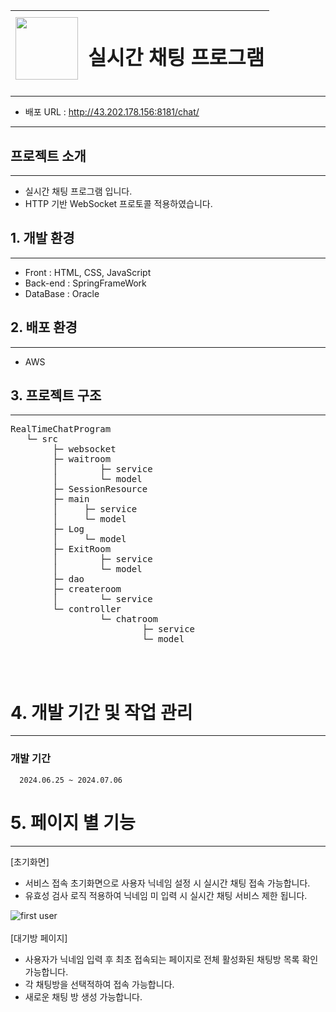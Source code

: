 <img src="https://github.com/user-attachments/assets/68c5b846-0b38-42c4-8aeb-67b20354cabb" width="100" height="100" /> | <h1>실시간 채팅 프로그램</h1> |
--- | --- |

---

+ 배포 URL : http://43.202.178.156:8181/chat/

---

## 프로젝트 소개
----
+ 실시간 채팅 프로그램 입니다.
+ HTTP 기반 WebSocket 프로토콜 적용하였습니다.

## 1. 개발 환경
---
+ Front : HTML, CSS, JavaScript
+ Back-end : SpringFrameWork
+ DataBase : Oracle

## 2. 배포 환경
---
+ AWS

## 3. 프로젝트 구조
---
<pre>
RealTimeChatProgram
   └─ src
       	├─ websocket
       	├─ waitroom
      	│        ├─ service
      	│        └─ model
       	├─ SessionResource
       	├─ main
       	│     ├─ service
       	│     └─ model
       	├─ Log
      	│     └─ model
       	├─ ExitRoom
       	│        ├─ service
       	│        └─ model
        ├─ dao
        ├─ createroom
        │        └─ service
        └─ controller
                 └─ chatroom
                         ├─ service
                         └─ model
</pre>
<br><br>

# 4. 개발 기간 및 작업 관리
---
### 개발 기간
      2024.06.25 ~ 2024.07.06

# 5. 페이지 별 기능
---
[초기화면]
   + 서비스 접속 초기화면으로 사용자 닉네임 설정 시 실시간 채팅 접속 가능합니다.
   + 유효성 검사 로직 적용하여 닉네임 미 입력 시 실시간 채팅 서비스 제한 됩니다.
     
![first user](https://github.com/user-attachments/assets/0881862b-7f02-4183-9e98-80da9f0f1d94)
<br><br>
[대기방 페이지]
   + 사용자가 닉네임 입력 후 최초 접속되는 페이지로 전체 활성화된 채팅방 목록 확인 가능합니다.
   + 각 채팅방을 선택적하여 접속 가능합니다.
   + 새로운 채팅 방 생성 가능합니다.

